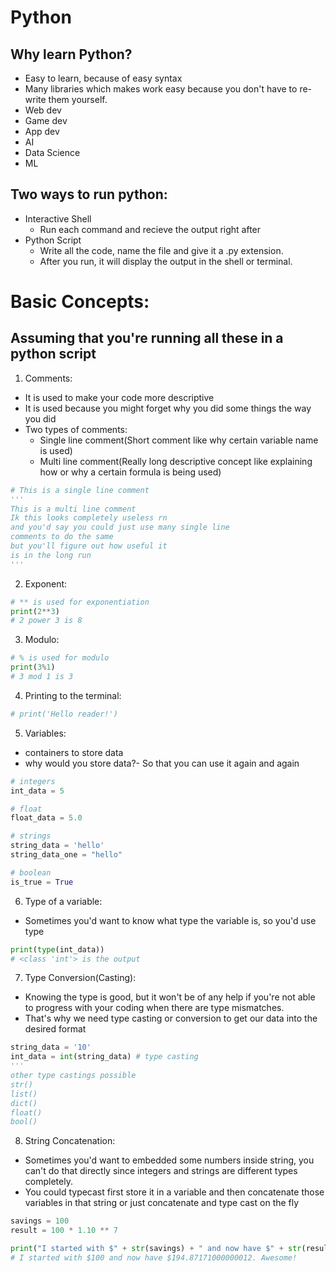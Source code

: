 # Python
## Why learn Python?
* Easy to learn, because of easy syntax
* Many libraries which makes work easy because you don't have to re-write them yourself.
* Web dev
* Game dev
* App dev
* AI
* Data Science
* ML

## Two ways to run python:
* Interactive Shell
    * Run each command and recieve the output right after
* Python Script
    * Write all the code, name the file and give it a .py extension.
    * After you run, it will display the output in the shell or terminal.

# Basic Concepts:
## Assuming that you're running all these in a python script 
1) Comments:
* It is used to make your code more descriptive
* It is used because you might forget why you did some things the way you did
* Two types of comments:
    * Single line comment(Short comment like why certain variable name is used)
    * Multi line comment(Really long descriptive concept like explaining how or why a certain formula is being used) 
```python
# This is a single line comment
'''
This is a multi line comment
Ik this looks completely useless rn
and you'd say you could just use many single line
comments to do the same 
but you'll figure out how useful it 
is in the long run 
'''
```
2) Exponent:
```python
# ** is used for exponentiation
print(2**3)
# 2 power 3 is 8
```

3) Modulo:
```python
# % is used for modulo
print(3%1)
# 3 mod 1 is 3
```

4) Printing to the terminal:
```python
# print('Hello reader!')
```

5) Variables:
* containers to store data
* why would you store data?- So that you can use it again and again
```python
# integers
int_data = 5

# float
float_data = 5.0

# strings
string_data = 'hello'
string_data_one = "hello"

# boolean
is_true = True
```

6) Type of a variable:
* Sometimes you'd want to know what type the variable is, so you'd use type
```python
print(type(int_data))
# <class 'int'> is the output
```

7) Type Conversion(Casting):
* Knowing the type is good, but it won't be of any help if you're not able to progress with your coding when there are type mismatches.
* That's why we need type casting or conversion to get our data into the desired format
```python
string_data = '10'
int_data = int(string_data) # type casting
'''
other type castings possible
str()
list()
dict()
float()
bool()
```

8) String Concatenation:
* Sometimes you'd want to embedded some numbers inside string, you can't do that directly since integers and strings are different types completely.
* You could typecast first store it in a variable and then concatenate those variables in that string or just concatenate and type cast on the fly
```python
savings = 100
result = 100 * 1.10 ** 7

print("I started with $" + str(savings) + " and now have $" + str(result) + ". Awesome!")
# I started with $100 and now have $194.87171000000012. Awesome!
```




